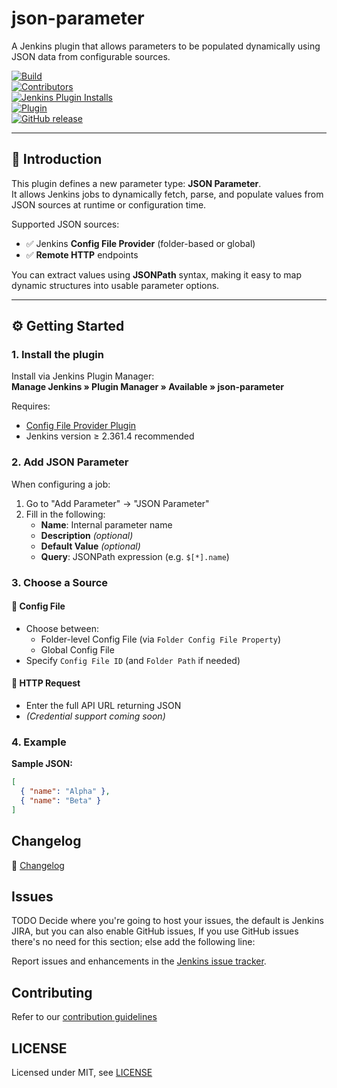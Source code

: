 # json-parameter

A Jenkins plugin that allows parameters to be populated dynamically using JSON data from configurable sources.

[![Build](https://ci.jenkins.io/job/Plugins/job/json-parameter-plugin/job/main/badge/icon)](https://ci.jenkins.io/job/Plugins/job/json-parameter-plugin/job/main)<br/>
[![Contributors](https://img.shields.io/github/contributors/jenkinsci/json-parameter-plugin.svg?color=blue)](https://github.com/jenkinsci/json-parameter-plugin/graphs/contributors)<br/>
[![Jenkins Plugin Installs](https://img.shields.io/jenkins/plugin/i/json-parameter.svg?color=blue&label=installations)](https://plugins.jenkins.io/json-parameter)<br/>
[![Plugin](https://img.shields.io/jenkins/plugin/v/json-parameter.svg)](https://plugins.jenkins.io/json-parameter)<br/>
[![GitHub release](https://img.shields.io/github/release/jenkinsci/json-parameter-plugin.svg?label=changelog)](https://github.com/jenkinsci/json-parameter-plugin/releases/latest)

---

## 🚀 Introduction

This plugin defines a new parameter type: **JSON Parameter**.  
It allows Jenkins jobs to dynamically fetch, parse, and populate values from JSON sources at runtime or configuration time.

Supported JSON sources:

- ✅ Jenkins **Config File Provider** (folder-based or global)
- ✅ **Remote HTTP** endpoints

You can extract values using **JSONPath** syntax, making it easy to map dynamic structures into usable parameter options.

---

## ⚙️ Getting Started

### 1. Install the plugin

Install via Jenkins Plugin Manager:  
**Manage Jenkins » Plugin Manager » Available » json-parameter**

Requires:
- [Config File Provider Plugin](https://plugins.jenkins.io/config-file-provider/)
- Jenkins version ≥ 2.361.4 recommended

### 2. Add JSON Parameter

When configuring a job:

1. Go to "Add Parameter" → "JSON Parameter"
2. Fill in the following:
    - **Name**: Internal parameter name
    - **Description** *(optional)*
    - **Default Value** *(optional)*
    - **Query**: JSONPath expression (e.g. `$[*].name`)

### 3. Choose a Source

#### 🔹 Config File
- Choose between:
    - Folder-level Config File (via `Folder Config File Property`)
    - Global Config File
- Specify `Config File ID` (and `Folder Path` if needed)

#### 🔹 HTTP Request
- Enter the full API URL returning JSON
- *(Credential support coming soon)*

### 4. Example

**Sample JSON:**

```json
[
  { "name": "Alpha" },
  { "name": "Beta" }
]
```

## Changelog

📄 [Changelog](CHANGELOG.md)

## Issues

TODO Decide where you're going to host your issues, the default is Jenkins JIRA, but you can also enable GitHub issues,
If you use GitHub issues there's no need for this section; else add the following line:

Report issues and enhancements in the [Jenkins issue tracker](https://issues.jenkins.io/).

## Contributing

Refer to our [contribution guidelines](https://github.com/jenkinsci/.github/blob/master/CONTRIBUTING.md)

## LICENSE

Licensed under MIT, see [LICENSE](LICENSE.md)

